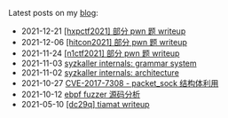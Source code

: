 Latest posts on my [blog](https://rlee063.github.io/):
* 2021-12-21 [[hxpctf2021] 部分 pwn 题 writeup](https://rlee063.github.io/hxpctf2021-pwn.html)
* 2021-12-06 [[hitcon2021] 部分 pwn 题 writeup](https://rlee063.github.io/hitcon2021.html)
* 2021-11-24 [[n1ctf2021] 部分 pwn 题 writeup](https://rlee063.github.io/n1ctf2021.html)
* 2021-11-03 [syzkaller internals: grammar system](https://rlee063.github.io/syzkaller-grammar.html)
* 2021-11-02 [syzkaller internals: architecture](https://rlee063.github.io/syzkaller-arch.html)
* 2021-10-27 [CVE-2017-7308 - packet_sock 结构体利用](https://rlee063.github.io/cve-2017-7308.html)
* 2021-10-12 [ebpf fuzzer 源码分析](https://rlee063.github.io/ebpf-fuzzer-%E6%BA%90%E7%A0%81%E5%88%86%E6%9E%90.html)
* 2021-05-10 [[dc29q] tiamat writeup](https://rlee063.github.io/dc29q-tiamat-writeup.html)

